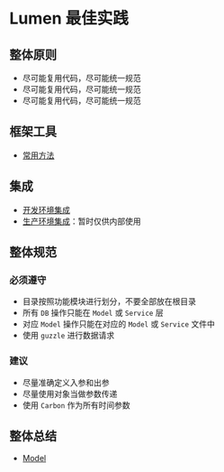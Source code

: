 # Lumen 最佳实践
## 整体原则
- 尽可能复用代码，尽可能统一规范
- 尽可能复用代码，尽可能统一规范
- 尽可能复用代码，尽可能统一规范

## 框架工具
- [常用方法](https://laravel.com/docs/5.6/helpers)

## 集成
- [开发环境集成](https://github.com/YunhanPHP/lumen-require-dev)
- [生产环境集成](https://code.aliyun.com/jqb-php/lumen-require)：暂时仅供内部使用

## 整体规范
### 必须遵守
- 目录按照功能模块进行划分，不要全部放在根目录
- 所有 `DB` 操作只能在 `Model` 或 `Service` 层
- 对应 `Model` 操作只能在对应的 `Model` 或 `Service` 文件中
- 使用 `guzzle` 进行数据请求

### 建议
- 尽量准确定义入参和出参
- 尽量使用对象当做参数传递
- 使用 `Carbon` 作为所有时间参数 

## 整体总结
- [Model](summary/model.md)
